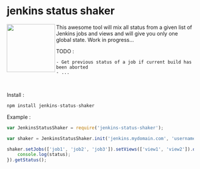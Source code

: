 # jenkins status shaker

<img src="https://cloud.githubusercontent.com/assets/1819206/12892413/4c4d9c00-ce8c-11e5-95de-a21d7128a60b.PNG" width="130" align="left" />

This awesome tool will mix all status from a given list of Jenkins jobs and views and will give you only one global state. Work in progress...

TODO :
```
- Get previous status of a job if current build has been aborted
- ...
```

<br/>

Install :
```javascript
npm install jenkins-status-shaker
```

Example :
```javascript
var JenkinsStatusShaker = require('jenkins-status-shaker');

var shaker = JenkinsStatusShaker.init('jenkins.mydomain.com', 'username', 'password'); // username and password are optional

shaker.setJobs(['job1', 'job2', 'job3']).setViews(['view1', 'view2']).onStatusReceived(function(status) {
    console.log(status);
}).getStatus();
```

